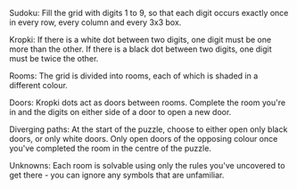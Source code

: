 Sudoku: Fill the grid with digits 1 to 9, so that each digit occurs exactly once in every row, every column and every 3x3 box.

Kropki: If there is a white dot between two digits, one digit must be one more than the other. If there is a black dot between two digits, one digit must be twice the other.

Rooms: The grid is divided into rooms, each of which is shaded in a different colour.

Doors: Kropki dots act as doors between rooms. Complete the room you're in and the digits on either side of a door to open a new door.

Diverging paths: At the start of the puzzle, choose to either open only black doors, or only white doors. Only open doors of the opposing colour once you've completed the room in the centre of the puzzle.

Unknowns: Each room is solvable using only the rules you've uncovered to get there - you can ignore any symbols that are unfamiliar.